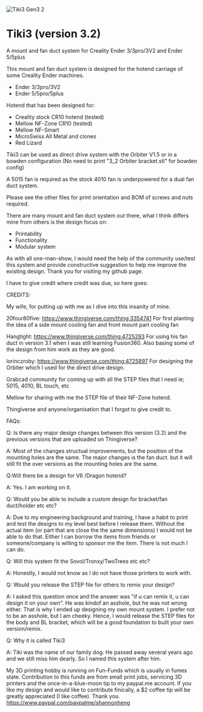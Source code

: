 ![Tiki3 Gen3 2](https://user-images.githubusercontent.com/68491566/132115498-8b4ed608-8ff6-4bba-a261-dcbf7684c226.png)

# Tiki3 (version 3.2)
A mount and fan duct system for Creality Ender 3/3pro/3V2 and Ender 5/5plus

This mount and fan duct system is designed for the hotend carriage of some Creality Ender machines.  
- Ender 3/3pro/3V2
- Ender 5/5pro/5plus

Hotend that has been designed for:
- Creality stock CR10 hotend (tested)
- Mellow NF-Zone CR10 (tested)
- Mellow NF-Smart
- MicroSwiss All Metal and clones
- Red Lizard 
 
Tiki3 can be used as direct drive system with the Orbiter V1.5 or in a bowden configuration (No need to print "3_2 Orbiter bracket.stl" for bowden config)

A 5015 fan is required as the stock 4010 fan is underpowered for a dual fan duct system. 
 
Please see the other files for print orientation and BOM of screws and nuts required. 
 
There are many mount and fan duct system out there, what I think differs mine from others is the design focus on:
- Printability
- Functionality
- Modular system
 
As with all one-man-show, I would need the help of the community use/test this system and provide constructive suggestion to help me improve the existing design. 
Thank you for visiting my github page. 


I have to give credit where credit was due, so here goes: 

CREDITS:

My wife, for putting up with me as I dive into this insanity of mine. 

20four80five: https://www.thingiverse.com/thing:3354741
For first planting the idea of a side mount cooling fan and front mount part cooling fan

Hangtight: https://www.thingiverse.com/thing:4725293
For using his fan duct in version 3.1 when I was still learning Fusion360. Also basing some of the design from him work as they are good.

lorinczroby: https://www.thingiverse.com/thing:4725897
For designing the Orbiter which I used for the direct drive design.

Grabcad community for coming up with all the STEP files that I need ie; 5015, 4010, BL touch, etc

Mellow for sharing with me the STEP file of their NF-Zone hotend. 

Thingiverse and anyone/organisation that I forgot to give credit to.

FAQs:

Q: Is there any major design changes between this version (3.2) and the previous versions that are uploaded on Thingiverse?

A: Most of the changes structual improvements, but the position of the mounting holes are the same. The major changes is the fan duct. but it will still fit the over versions as the mounting holes are the same. 

Q:Will there be a design for V6 /Dragon hotend?

A: Yes. I am working on it. 

Q: Would you be able to include a custom design for bracket/fan duct/holder etc etc?

A: Due to my engineering background and training, I have a habit to print and test the designs to my level best before I release them. Without the actual item (or part that are close the the same dimensions) I would not be able to do that. Either I can borrow the items from friends or someone/company is willing to sponsor me the item. There is not much I can do. 

Q: Will this system fit the Sovol/Tronxy/TwoTrees etc etc?

A: Honestly, I would not know as I do not have those printers to work with.

Q: Would you release the STEP file for others to remix your design?

A: I asked this question once and the answer was "if u can remix it, u can design it on your own". He was kindof an asshole, but he was not wrong either. That is why I ended up designing my own mount system. I prefer not to be an asshole, but I am cheeky. Hence, I would release the STEP files for the body and BL bracket, which will be a good foundation to built your own version/remix.  

Q: Why it is called Tiki3

A: Tiki was the name of our family dog. He passed away several years ago and we still miss him dearly. So I named this system after him. 

My 3D printing hobby is running on Fun-Funds which is usually in fumes state. Contribution to this funds are from small print jobs, servicing 3D printers and the once-in-a-blue-moon tip to my paypal.me account. If you like my design and would like to contribute finically, a $2 coffee tip will be greatly appreciated (I like coffee). Thank you. https://www.paypal.com/paypalme/shannonheng
